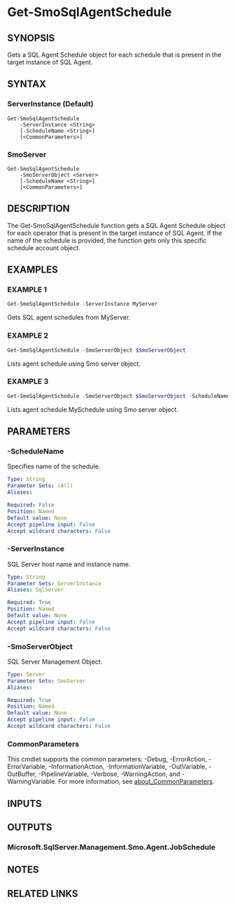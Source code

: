 ﻿---
external help file: SQLServerAgentTools-help.xml
Module Name: SQLServerAgentTools
online version:
schema: 2.0.0
---

# Get-SmoSqlAgentSchedule

## SYNOPSIS
Gets a SQL Agent Schedule object for each schedule that is present in the target instance of SQL Agent.

## SYNTAX

### ServerInstance (Default)
```
Get-SmoSqlAgentSchedule
	-ServerInstance <String>
	[-ScheduleName <String>]
	[<CommonParameters>]
```

### SmoServer
```
Get-SmoSqlAgentSchedule
	-SmoServerObject <Server>
	[-ScheduleName <String>]
	[<CommonParameters>]
```

## DESCRIPTION
The Get-SmoSqlAgentSchedule function gets a SQL Agent Schedule object for each operator that is present in the target instance of SQL Agent.
If the name of the schedule is provided, the function gets only this specific schedule account object.

## EXAMPLES

### EXAMPLE 1
```powershell
Get-SmoSqlAgentSchedule -ServerInstance MyServer
```

Gets SQL agent schedules from MyServer.

### EXAMPLE 2
```powershell
Get-SmoSqlAgentSchedule -SmoServerObject $SmoServerObject
```

Lists agent schedule using Smo server object.

### EXAMPLE 3
```powershell
Get-SmoSqlAgentSchedule -SmoServerObject $SmoServerObject -ScheduleName MySchedule
```

Lists agent schedule MySchedule using Smo server object.

## PARAMETERS

### -ScheduleName
Specifies name of the schedule.

```yaml
Type: String
Parameter Sets: (All)
Aliases:

Required: False
Position: Named
Default value: None
Accept pipeline input: False
Accept wildcard characters: False
```

### -ServerInstance
SQL Server host name and instance name.

```yaml
Type: String
Parameter Sets: ServerInstance
Aliases: SqlServer

Required: True
Position: Named
Default value: None
Accept pipeline input: False
Accept wildcard characters: False
```

### -SmoServerObject
SQL Server Management Object.

```yaml
Type: Server
Parameter Sets: SmoServer
Aliases:

Required: True
Position: Named
Default value: None
Accept pipeline input: False
Accept wildcard characters: False
```

### CommonParameters
This cmdlet supports the common parameters: -Debug, -ErrorAction, -ErrorVariable, -InformationAction, -InformationVariable, -OutVariable, -OutBuffer, -PipelineVariable, -Verbose, -WarningAction, and -WarningVariable. For more information, see [about_CommonParameters](http://go.microsoft.com/fwlink/?LinkID=113216).

## INPUTS

## OUTPUTS

### Microsoft.SqlServer.Management.Smo.Agent.JobSchedule

## NOTES

## RELATED LINKS
